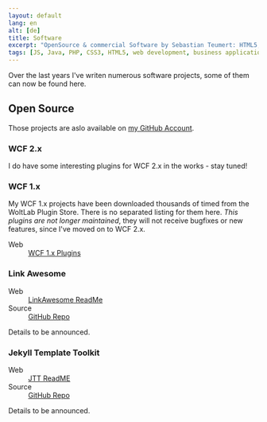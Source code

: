 ```yaml
---
layout: default
lang: en
alt: [de]
title: Software
excerpt: "OpenSource & commercial Software by Sebastian Teumert: HTML5, CSS3, Java, PHP, JS"
tags: [JS, Java, PHP, CSS3, HTML5, web development, business applications]
---
```


Over the last years I've writen numerous software projects, some of them can now be found here.

Open Source
-----------

Those projects are aslo available on [my GitHub Account](https://github.com/NetzwergX).

### WCF 2.x
I do have some interesting plugins for WCF 2.x in the works - stay tuned!

### WCF 1.x
My WCF 1.x projects have been downloaded thousands of timed from the WoltLab Plugin Store.
There is no separated listing for them here. *This plugins are not longer maintained*, they will not receive bugfixes
or new features, since I've moved on to WCF 2.x.

<dl>
	<dt>Web</dt><dd><a href="https://github.com/NetzwergX/WCF-Small-Plugins">WCF 1.x Plugins</a></dd>	
</dl>

### Link Awesome
<dl>
	<dt>Web</dt><dd><a href="https://github.com/NetzwergX/Link-Awesome/blob/master/README.md">LinkAwesome ReadMe</a></dd>
	<dt>Source</dt><dd><a href="https://github.com/NetzwergX/Link-Awesome/blob/master">GitHub Repo</a></dd>
</dl>

Details to be announced.

### Jekyll Template Toolkit
<dl>
	<dt>Web</dt><dd><a href="https://github.com/NetzwergX/jekyll-template-toolkit/blob/source-1.0/README.md">JTT ReadME</a></dd>
	<dt>Source</dt><dd><a href="https://github.com/NetzwergX/jekyll-template-toolkit/blob/master">GitHub Repo</a></dd>
</dl>

Details to be announced.



